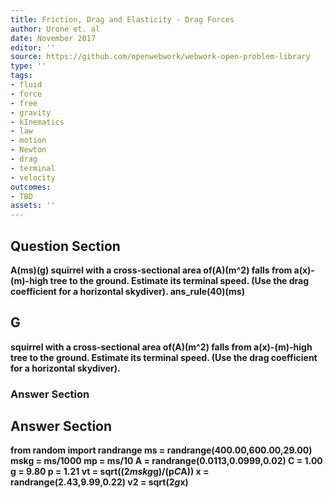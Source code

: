 ```yaml
---
title: Friction, Drag and Elasticity - Drag Forces
author: Urone et. al
date: November 2017
editor: ''
source: https://github.com/openwebwork/webwork-open-problem-library
type: ''
tags:
- fluid
- force
- free
- gravity
- kInematics
- law
- motion
- Newton
- drag
- terminal
- velocity
outcomes:
- TBD
assets: ''
---
```


## Question Section 

<b>
A(ms)(g) squirrel with a cross-sectional area of(A)(m^2) falls from a(x)-(m)-high tree to the ground. Estimate its terminal speed. (Use the drag coefficient for a horizontal skydiver).
ans_rule(40)(ms)

## G
squirrel with a cross-sectional area of(A)(m^2) falls from a(x)-(m)-high tree to the ground. Estimate its terminal speed. (Use the drag coefficient for a horizontal skydiver).
### Answer Section


## Answer Section

from random import randrange
ms = randrange(400.00,600.00,29.00)
mskg = ms/1000
mp = ms/10
A = randrange(0.0113,0.0999,0.02)
C = 1.00
g = 9.80
p = 1.21
vt = sqrt((2*mskg*g)/(p*C*A))
x = randrange(2.43,9.99,0.22)
v2 = sqrt(2*g*x)
